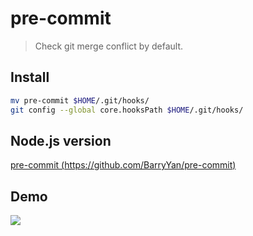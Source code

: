 # pre-commit
> Check git merge conflict by default.

## Install

```bash
mv pre-commit $HOME/.git/hooks/
git config --global core.hooksPath $HOME/.git/hooks/
```

## Node.js version

[pre-commit (https://github.com/BarryYan/pre-commit)](https://github.com/BarryYan/pre-commit)


## Demo

![](https://user-images.githubusercontent.com/8463435/40959829-6a949c46-68d0-11e8-94bf-16718229879f.png)
